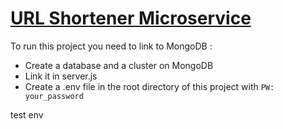 # [URL Shortener Microservice](https://www.freecodecamp.org/learn/back-end-development-and-apis/back-end-development-and-apis-projects/url-shortener-microservice)

To run this project you need to link to MongoDB :
* Create a database and a cluster on MongoDB
* Link it in server.js
* Create a .env file in the root directory of this project with `PW: your_password`

test env